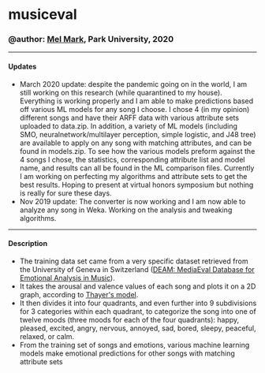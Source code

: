 # musiceval
### @author: [Mel Mark](https://m3l.me), Park University, 2020
------------------------------------------------------------------------------------------------
#### Updates
* March 2020 update: despite the pandemic going on in the world, I am still working on this research (while quarantined to my house). Everything is working properly and I am able to make predictions based off various ML models for any song I choose. I chose 4 (in my opinion) different songs and have their ARFF data with various attribute sets uploaded to data.zip. In addition, a variety of ML models (including SMO, neuralnetwork/multilayer perception, simple logistic, and J48 tree) are available to apply on any song with matching attributes, and can be found in models.zip. To see how the various models preform against the 4 songs I chose, the statistics, corresponding attribute list and model name, and results can all be found in the ML comparison files. Currently I am working on perfecting my algorithms and attribute sets to get the best results. Hoping to present at virtual honors symposium but nothing is really for sure these days.
* Nov 2019 update: The converter is now working and I am now able to analyze any song in Weka. Working on the analysis and tweaking algorithms.
------------------------------------------------------------------------------------------------
#### Description
* The training data set came from a very specific dataset retrieved from the University of Geneva in Switzerland ([DEAM: MediaEval Database for Emotional Analysis in Music](http://cvml.unige.ch/databases/DEAM/manual.pdf)).
* It takes the arousal and valence values of each song and plots it on a 2D graph, according to [Thayer's model](https://www.researchgate.net/figure/Thayers-model-of-mood-adapted-from-8_fig1_257307898).
* It then divides it into four quadrants, and even further into 9 subdivisions for 3 categories within each quadrant, to categorize the song into one of twelve moods (three moods for each of the four quadrants): happy, pleased, excited, angry, nervous, annoyed, sad, bored, sleepy, peaceful, relaxed, or calm.
* From the training set of songs and emotions, various machine learning models make emotional predictions for other songs with matching attribute sets
